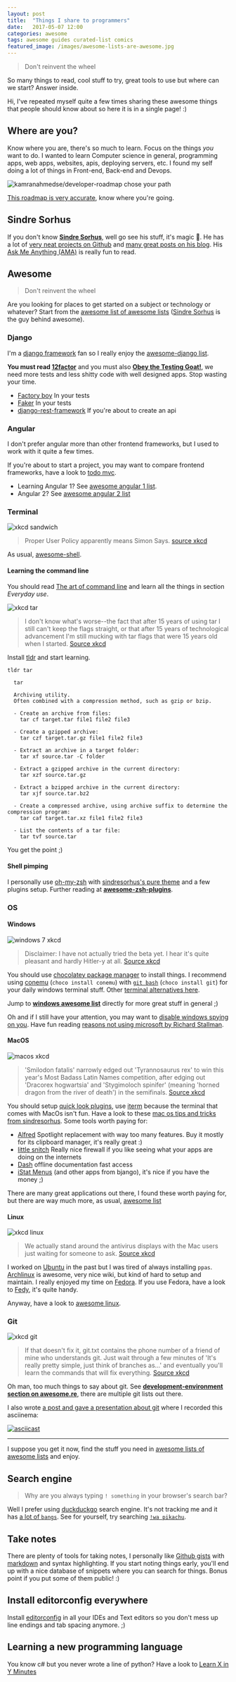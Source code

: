```yaml
---
layout: post
title:  "Things I share to programmers"
date:   2017-05-07 12:00
categories: awesome
tags: awesome guides curated-list comics
featured_image: /images/awesome-lists-are-awesome.jpg
---
```


> Don't reinvent the wheel

So many things to read, cool stuff to try, great tools to use but where can we start? Answer inside.

<!-- more -->

Hi, I've repeated myself quite a few times sharing these awesome things that people should know about so here it is in a single page! :)

## Where are you?

Know where you are, there's so much to learn. Focus on the things *you* want to do. I wanted to learn Computer science in general, programming apps, web apps, websites, apis, deploying servers, etc. I found my self doing a lot of things in Front-end, Back-end and Devops. 

![kamranahmedse/developer-roadmap chose your path](https://camo.githubusercontent.com/2e6d200ca77e11ad11721c4cbff86104bd005eac/68747470733a2f2f692e696d6775722e636f6d2f71426c5436374e2e706e67)

[This roadmap is very accurate](https://github.com/kamranahmedse/developer-roadmap), know where you're going.

## Sindre Sorhus

If you don't know **[Sindre Sorhus](https://sindresorhus.com/)**, well go see his stuff, it's magic 🦄. He has a lot of [very neat projects on Github](https://github.com/sindresorhus) and [many great posts on his blog](https://blog.sindresorhus.com/). His [Ask Me Anything (AMA)](https://blog.sindresorhus.com/answering-anything-678ce5623798) is really fun to read.

## Awesome

> Don't reinvent the wheel

Are you looking for places to get started on a subject or technology or whatever? Start from the [awesome list of awesome lists](https://awesome.re) ([Sindre Sorhus](https://sindresorhus.com/) is the guy behind awesome). 

### Django

I'm a [django framework](https://www.djangoproject.com/) fan so I really enjoy the [awesome-django list](http://awesome-django.com/). 

**You must read [12factor](https://12factor.net/)** and you must also **[Obey the Testing Goat!](http://www.obeythetestinggoat.com/)**, we need more tests and less shitty code with well designed apps. Stop wasting your time.

* [Factory boy](https://factoryboy.readthedocs.io/en/latest/) In your tests
* [Faker](http://faker.readthedocs.io/en/master/) In your tests
* [django-rest-framework](http://www.django-rest-framework.org/) If you're about to create an api

### Angular

I don't prefer angular more than other frontend frameworks, but I used to work with it quite a few times.

If you're about to start a project, you may want to compare frontend frameworks, have a look to [todo mvc](http://todomvc.com/).

* Learning Angular 1? See [awesome angular 1 list](https://github.com/gianarb/awesome-angularjs). 
* Angular 2? See [awesome angular 2 list](https://github.com/AngularClass/awesome-angular)

### Terminal

![xkcd sandwich](https://imgs.xkcd.com/comics/sandwich.png)
> Proper User Policy apparently means Simon Says.
> [source xkcd](https://www.xkcd.com/149/)

As usual, [awesome-shell](https://github.com/alebcay/awesome-shell).

#### Learning the command line

You should read [The art of command line](https://github.com/jlevy/the-art-of-command-line) and learn all the things in section _Everyday use_.

![xkcd tar](https://imgs.xkcd.com/comics/tar_2x.png)
> I don't know what's worse--the fact that after 15 years of using tar I still can't keep the flags straight, or that after 15 years of technological advancement I'm still mucking with tar flags that were 15 years old when I started.
> [Source xkcd](https://www.xkcd.com/1168/)

Install [tldr](http://tldr-pages.github.io/) and start learning. 

```bash
tldr tar
```
```
  tar

  Archiving utility.
  Often combined with a compression method, such as gzip or bzip.

  - Create an archive from files:
    tar cf target.tar file1 file2 file3

  - Create a gzipped archive:
    tar czf target.tar.gz file1 file2 file3

  - Extract an archive in a target folder:
    tar xf source.tar -C folder

  - Extract a gzipped archive in the current directory:
    tar xzf source.tar.gz

  - Extract a bzipped archive in the current directory:
    tar xjf source.tar.bz2

  - Create a compressed archive, using archive suffix to determine the compression program:
    tar caf target.tar.xz file1 file2 file3

  - List the contents of a tar file:
    tar tvf source.tar

```

You get the point ;)

#### Shell pimping

I personally use [oh-my-zsh](https://github.com/robbyrussell/oh-my-zsh) with [sindresorhus's pure theme](https://github.com/sindresorhus/pure) and a few plugins setup. Further reading at **[awesome-zsh-plugins](https://github.com/unixorn/awesome-zsh-plugins)**.

### OS

#### Windows

![windows 7 xkcd](https://imgs.xkcd.com/comics/windows_7.png)
> Disclaimer: I have not actually tried the beta yet.  I hear it's quite pleasant and hardly Hitler-y at all.
> [Source xkcd](https://xkcd.com/528/)

You should use [chocolatey package manager](https://chocolatey.org/) to install things. I recommend using [conemu](https://conemu.github.io/) (`choco install conemu`) with [`git bash`](https://git-scm.com/downloads) (`choco install git`) for your daily windows terminal stuff. Other [terminal alternatives here](https://github.com/Awesome-Windows/Awesome#terminal). 

Jump to **[windows awesome list](https://github.com/Awesome-Windows/Awesome)** directly for more great stuff in general ;)

Oh and if I still have your attention, you may want to [disable windows spying on you](https://fix10.isleaked.com/). Have fun reading [reasons not using microsoft by Richard Stallman](https://stallman.org/microsoft.html).

#### MacOS

![macos xkcd](https://imgs.xkcd.com/comics/felidae.png)
> 'Smilodon fatalis' narrowly edged out 'Tyrannosaurus rex' to win this year's Most Badass Latin Names competition, after edging out 'Dracorex hogwartsia' and 'Stygimoloch spinifer' (meaning 'horned dragon from the river of death') in the semifinals.
> [Source xkcd](https://xkcd.com/1056/)

You should setup [quick look plugins](https://github.com/sindresorhus/quick-look-plugins), use [iterm](https://www.iterm2.com/) because the terminal that comes with MacOs isn't fun. Have a look to these [mac os tips and tricks from sindresorhus](https://blog.sindresorhus.com/macos-tips-tricks-13046cf377f8). Some tools worth paying for:

* [Alfred](https://www.alfredapp.com/) Spotlight replacement with way too many features. Buy it mostly for its clipboard manager, it's really great :)
* [little snitch](https://www.obdev.at) Really nice firewall if you like seeing what your apps are doing on the internets
* [Dash](https://kapeli.com/dash) offline documentation fast access
* [iStat Menus](https://bjango.com/mac/istatmenus/) (and other apps from bjango), it's nice if you have the money ;)

There are many great applications out there, I found these worth paying for, but there are way much more, as usual, [awesome list]()

#### Linux

![xkcd linux](https://imgs.xkcd.com/comics/linux_user_at_best_buy.png)
> We actually stand around the antivirus displays with the Mac users just waiting for someone to ask.
> [Source xkcd](https://www.xkcd.com/272/)

I worked on [Ubuntu](https://www.ubuntu.com/) in the past but I was tired of always installing `ppas`. [Archlinux](https://www.archlinux.org/) is awesome, very nice wiki, but kind of hard to setup and maintain. I really enjoyed my time on [Fedora](https://getfedora.org/). If you use Fedora, have a look to [Fedy](https://www.folkswithhats.org/), it's quite handy.

Anyway, have a look to [awesome linux](https://github.com/aleksandar-todorovic/awesome-linux).

### Git

![xkcd git](https://imgs.xkcd.com/comics/git.png)
> If that doesn't fix it, git.txt contains the phone number of a friend of mine who understands git. Just wait through a few minutes of 'It's really pretty simple, just think of branches as...' and eventually you'll learn the commands that will fix everything.
> [Source xkcd](https://xkcd.com/1597/)

Oh man, too much things to say about git. See **[development-environment section on awesome.re](https://github.com/sindresorhus/awesome#development-environment)**, there are multiple git lists out there.

I also wrote [a post and gave a presentation about git](https://gableroux.com/presentation/2016/11/21/version-control/) where I recorded this asciinema:

[![asciicast](https://asciinema.org/a/6eudi47vuw1dgges25bnpver4.png)](https://asciinema.org/a/6eudi47vuw1dgges25bnpver4)

---

I suppose you get it now, find the stuff you need in [awesome lists of awesome lists](https://awesome.re) and enjoy.

## Search engine

> Why are you always typing `! something` in your browser's search bar? 

Well I prefer using [duckduckgo](https://duckduckgo.com/) search engine. It's not tracking me and it has [a lot of `bangs`](https://duckduckgo.com/bang). See for yourself, try searching [`!wa pikachu`](https://duckduckgo.com/?q=%21wa+pikachu).

## Take notes

There are plenty of tools for taking notes, I personally like [Github gists](https://gist.github.com/) with [markdown](https://guides.github.com/features/mastering-markdown/) and syntax highlighting. If you start noting things early, you'll end up with a nice database of snippets where you can search for things. Bonus point if you put some of them public! :)

## Install editorconfig everywhere

Install [editorconfig](http://editorconfig.org/) in all your IDEs and Text editors so you don't mess up line endings and tab spacing anymore. ;)

## Learning a new programming language

You know c# but you never wrote a line of python? Have a look to [Learn X in Y Minutes](https://learnxinyminutes.com/)